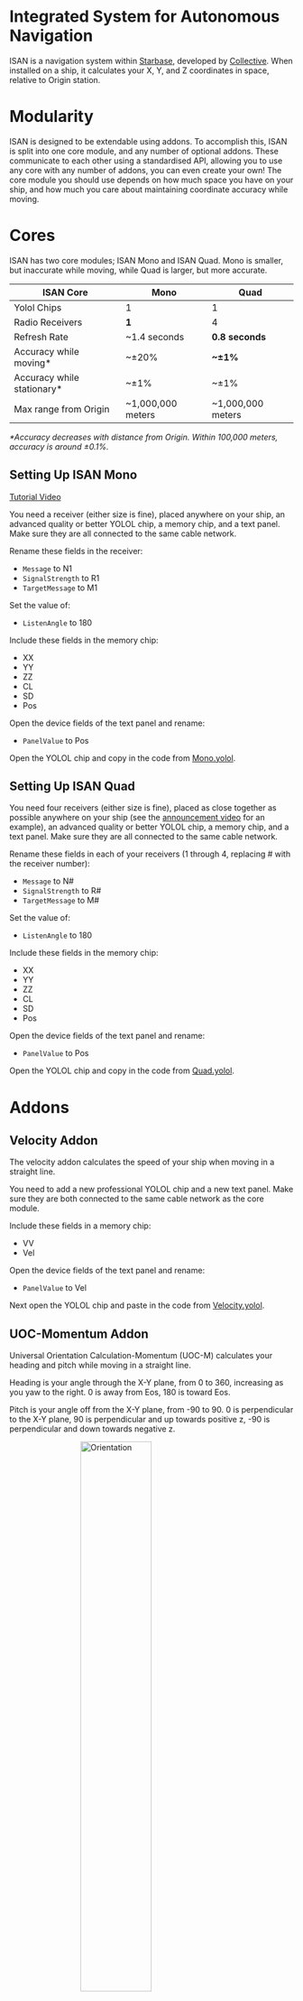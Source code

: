 # Integrated System for Autonomous Navigation

ISAN is a navigation system within [Starbase](https://store.steampowered.com/app/454120/Starbase/), developed by [Collective](https://wiki.starbasegame.com/index.php/Collective). When installed on a ship, it calculates your X, Y, and Z coordinates in space, relative to Origin station.

# Modularity
ISAN is designed to be extendable using addons. To accomplish this, ISAN is split into one core module, and any number of optional addons. These communicate to each other using a standardised API, allowing you to use any core with any number of addons, you can even create your own! The core module you should use depends on how much space you have on your ship, and how much you care about maintaining coordinate accuracy while moving.

# Cores

ISAN has two core modules; ISAN Mono and ISAN Quad. Mono is smaller, but inaccurate while moving, while Quad is larger, but more accurate.

| ISAN Core                  | Mono          | Quad  |
| -------------------------- | ------------- | ----- |
| Yolol Chips                | 1             | 1     |
| Radio Receivers            | **1**         | 4     |
| Refresh Rate               | ~1.4 seconds  | **0.8 seconds** |
| Accuracy while moving*     | ~±20%         | **~±1%** |
| Accuracy while stationary* | ~±1%          |    ~±1% |
| Max range from Origin      | ~1,000,000 meters | ~1,000,000 meters |

_*Accuracy decreases with distance from Origin. Within 100,000 meters, accuracy is around ±0.1%._

## Setting Up ISAN Mono

[Tutorial Video](https://youtu.be/UPMoVrCzoGc)

You need a receiver (either size is fine), placed anywhere on your ship, an advanced quality or better YOLOL chip, a memory chip, and a text panel. Make sure they are all connected to the same cable network.

Rename these fields in the receiver:
 - `Message` to N1
 - `SignalStrength` to R1
 - `TargetMessage` to M1

Set the value of:
 - `ListenAngle` to 180

Include these fields in the memory chip:
 - XX
 - YY
 - ZZ
 - CL
 - SD
 - Pos

Open the device fields of the text panel and rename:
 - `PanelValue` to Pos

Open the YOLOL chip and copy in the code from [Mono.yolol](/Scripts/Scripts/ISAN/Mono.yolol).

## Setting Up ISAN Quad

You need four receivers (either size is fine), placed as close together as possible anywhere on your ship (see the [announcement video](https://youtu.be/ASuTG5dBYpo?t=60) for an example), an advanced quality or better YOLOL chip, a memory chip, and a text panel. Make sure they are all connected to the same cable network.

Rename these fields in each of your receivers (1 through 4, replacing # with the receiver number):
 - `Message` to N#
 - `SignalStrength` to R#
 - `TargetMessage` to M#

Set the value of:
 - `ListenAngle` to 180

Include these fields in the memory chip:
 - XX
 - YY
 - ZZ
 - CL
 - SD
 - Pos

Open the device fields of the text panel and rename:
 - `PanelValue` to Pos

Open the YOLOL chip and copy in the code from [Quad.yolol](/Scripts/Scripts/ISAN/Quad.yolol).

# Addons

## Velocity Addon

The velocity addon calculates the speed of your ship when moving in a straight line.

You need to add a new professional YOLOL chip and a new text panel. Make sure they are both connected to the same cable network as the core module.

Include these fields in a memory chip:
 - VV
 - Vel

Open the device fields of the text panel and rename:
 - `PanelValue` to Vel

Next open the YOLOL chip and paste in the code from [Velocity.yolol](/Scripts/Scripts/ISAN/Velocity.yolol).

## UOC-Momentum Addon

Universal Orientation Calculation-Momentum (UOC-M) calculates your heading and pitch while moving in a straight line.

Heading is your angle through the X-Y plane, from 0 to 360, increasing as you yaw to the right. 0 is away from Eos, 180 is toward Eos.

Pitch is your angle off from the X-Y plane, from -90 to 90. 0 is perpendicular to the X-Y plane, 90 is perpendicular and up towards positive z, -90 is perpendicular and down towards negative z.

<img src="https://i.imgur.com/YmH6UB6.png" alt="Orientation" style="display:block;margin-left:auto;margin-right:auto;width:50%;"/>

You need to add a new professional YOLOL chip, and a new text panel. Make sure they are both connected to the same cable network as the core module.

Include these fields in a memory chip:
 - HH
 - PP
 - Orn

Open the device fields of the text panel and rename:
 - `PanelValue` to Orn

Next open the YOLOL chip and paste in the code from [Orientation.yolol](/Scripts/Scripts/ISAN/Orientation.yolol).

## WNS Addon

Waypoint Navigation System (WNS) is an add-on that makes going to ISAN coordinates fast and easy. Using this system in conjunction with the UOC makes it easy to point toward a destination. To enter a destination, simply change the value of the DX, DY and DZ fields in the memory chip to the X, Y and Z of your destination. It is recommended that you put the memory chip with DX, DY and DZ fields somewhere accessible.

You need to add a new professional YOLOL chip, and a new text panel. Make sure they are both connected to the same cable network as the core module.

Include these fields in a memory chip:
 - DX
 - DY
 - DZ
 - DH
 - DP
 - DD
 - Dst

Open the device fields of the text panel and rename:
 - `PanelValue` to Dst

Next open the YOLOL chip and paste in the code from [WNS.yolol](/Scripts/Scripts/ISAN/WNS.yolol).

# API Specifications

If you plan on making your own addons, these are all the specs you need to know to create a fully compatible addon.

External variables created by a core module are:
 - `:XX` - X Coordinate
 - `:YY` - Y Coordinate
 - `:ZZ` - Z Coordinate
 - `:CL` - Clock pulse, which tells addons when to output their data and loop back to their beginnings. Set to 1 on the last line in core modules, and is set to 0 on the first line in core modules.
 - `:SD` - Signal detection, a number from 0 to 4, representing the number of receiver signals that are being received.
 - `:Pos` - Pre-formatted output for text displays.
 - `:R#` - Signal strength of the #th receiver.
 - `:M#` - Target message of the #th receiver.
 - `:N#` - Received message of the #th receiver.

Requirements:
 - Addons can be **at most** four lines long. Additional lines are allowed that do not loop, such as lines dedicated to setting up local variables. 
 - Use **at least** two characters per external variable.
   - (Correct) `:FO`
   - (Incorrect) `:B`
 - (Optional) Include a pre-formatted text display external variable, with a three character variable.
   - (Examples) `:Pos`, `:Vel`
 - The last line of your addon should include a way to loop continuously on that line until `:CL = 1`, where it should then output the pre-formatted output, and return to the start of your addon. See the velocity addon for an example.
 - `:XX`, `:YY`, and `:ZZ`, must be read on or before the third line of your addon.

# Credits

 - `Solonerus` - Project management
 - `Lumi Virtual` - Development of the current version of ISAN ‘ISAN alchemist’
 - `Strikeeaglechase` - Development of offsets and ISAN code
 - `MuNk` - Code consultation
 - `Nordwolf` - Design of previous iteration of ISAN, coordinate system calculation and measurements
 - `Battle_Wrath` - Various design ideas and general help
 - `Archduke` - Invaluable support and document writeup
 - `Zaff` - Security and usability consultation, documentation
 - `Meboy100` - Le rubber duck